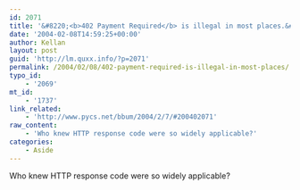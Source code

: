 ```yaml
---
id: 2071
title: '&#8220;<b>402 Payment Required</b> is illegal in most places.&#8221;'
date: '2004-02-08T14:59:25+00:00'
author: Kellan
layout: post
guid: 'http://lm.quxx.info/?p=2071'
permalink: /2004/02/08/402-payment-required-is-illegal-in-most-places/
typo_id:
    - '2069'
mt_id:
    - '1737'
link_related:
    - 'http://www.pycs.net/bbum/2004/2/7/#200402071'
raw_content:
    - 'Who knew HTTP response code were so widely applicable?'
categories:
    - Aside
---
```


Who knew HTTP response code were so widely applicable?